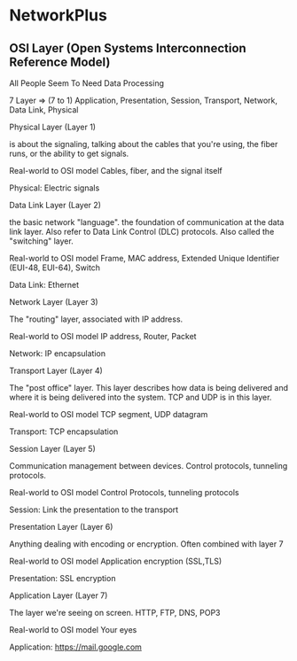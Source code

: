 # NetworkPlus 

## OSI Layer (Open Systems Interconnection Reference Model)

All People Seem To Need Data Processing

7 Layer => (7 to 1) Application, Presentation, Session, Transport, Network, Data Link, Physical

Physical Layer (Layer 1)

is about the signaling, talking about the cables that you're using, the fiber runs, or the ability to get signals.

Real-world to OSI model
Cables, fiber, and the signal itself

Physical: Electric signals

Data Link Layer (Layer 2)

the basic network "language". the foundation of communication at the data link layer. Also refer to Data Link Control (DLC) protocols. Also called the "switching" layer.

Real-world to OSI model
Frame, MAC address, Extended Unique Identifier (EUI-48, EUI-64), Switch

Data Link: Ethernet

Network Layer (Layer 3)

The "routing" layer, associated with IP address.

Real-world to OSI model
IP address, Router, Packet

Network: IP encapsulation

Transport Layer (Layer 4)

The "post office" layer. This layer describes how data is being delivered and where it is being delivered into the system. TCP and UDP is in this layer.

Real-world to OSI model
TCP segment, UDP datagram

Transport: TCP encapsulation

Session Layer (Layer 5)

Communication management between devices. Control protocols, tunneling protocols.

Real-world to OSI model
Control Protocols, tunneling protocols

Session: Link the presentation to the transport

Presentation Layer (Layer 6)

Anything dealing with encoding or encryption. Often combined with layer 7

Real-world to OSI model
Application encryption (SSL,TLS)

Presentation: SSL encryption

Application Layer (Layer 7)

The layer we're seeing on screen. HTTP, FTP, DNS, POP3

Real-world to OSI model
Your eyes

Application: https://mail.google.com
